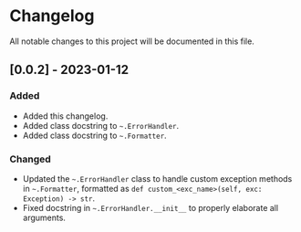 # Changelog

All notable changes to this project will be documented in this file.

## [0.0.2] - 2023-01-12

### Added

- Added this changelog.
- Added class docstring to `~.ErrorHandler`.
- Added class docstring to `~.Formatter`.

### Changed

- Updated the `~.ErrorHandler` class to handle custom exception methods in `~.Formatter`, formatted
  as `def custom_<exc_name>(self, exc: Exception) -> str`.
- Fixed docstring in `~.ErrorHandler.__init__` to properly elaborate all arguments.

